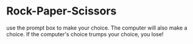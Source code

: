 # Rock-Paper-Scissors
use the prompt box to make your choice.
The computer will also make a choice.
If the computer's choice trumps your choice, you lose!
